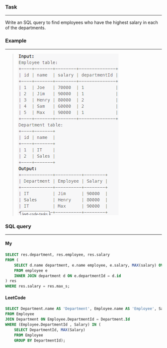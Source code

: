 ### Task

___

Write an SQL query to find employees who have the highest salary in each of the departments.

### Example

___

> <img src="example.PNG" width="325" height="517">

### SQL query

___

#### My

```sql
SELECT res.department, res.employee, res.salary 
FROM (
    SELECT d.name department, e.name employee, e.salary, MAX(salary) OVER(PARTITION BY departmentId) max_s
    FROM employee e
    INNER JOIN department d ON e.departmentId = d.id 
) res
WHERE res.salary = res.max_s;
```

#### LeetCode

```sql
SELECT Department.name AS 'Department', Employee.name AS 'Employee', Salary
FROM Employee
JOIN Department ON Employee.DepartmentId = Department.Id
WHERE (Employee.DepartmentId , Salary) IN (  
    SELECT DepartmentId, MAX(Salary)
    FROM Employee
    GROUP BY DepartmentId);
```
